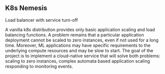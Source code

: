 ## K8s Nemesis


Load balancer with service turn-off


A vanilla k8s distribution provides only basic application scaling and load balancing functions. A problem remains that a particular application deployment cannot be scaled to zero instances, even if not used for a long time. Moreover, ML applications may have specific requirements to the underlying compute resources and may be slow to start. The goal of the project is to implement a cloud-native service that will solve both problems: scaling to zero instances, complex automata based application scaling responding to monitoring events.


